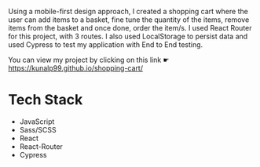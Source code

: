 Using a mobile-first design approach, I created a shopping cart where the user can add items to a basket, fine tune the quantity of the items, remove items from the basket and once done, order the item/s. I used React Router for this project, with 3 routes. I also used LocalStorage to persist data and used Cypress to test my application with End to End testing.

You can view my project by clicking on this link ☛ https://kunalp99.github.io/shopping-cart/

# Tech Stack
- JavaScript
- Sass/SCSS 
- React
- React-Router
- Cypress
